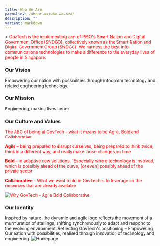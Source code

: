 ```yaml
---
title: Who We Are
permalink: /about-us/who-we-are/
description: ""
variant: markdown
---
```

&gt; <font color="*#ff0000**"> GovTech is the implementing arm of PMO's Smart Nation and Digital Government Office (SNDGO), collectively known as the Smart Nation and Digital Government Group (SNDGG). We harness the best info-communications technologies to make a difference to the everyday lives of people in Singapore.</font>

### Our Vision 
Empowering our nation with possibilities through infocomm technology and related engineering technology.

### Our Mission 
Engineering, making lives better 

### Our Culture and Values
<font color="#ff0000"> The ABC of being at GovTech - what it means to be Agile, Bold and Collaborative:

**Agile** – being prepared to disrupt ourselves, being prepared to think twice, think in a different way, and really make those changes on time

**Bold** – in adoptive new solutions. “Especially where technology is involved, which is possibly ahead of the curve, \[or even\] possibly ahead of the private sector 

**Collaborative** - What we want to do in GovTech is to leverage on the resources that are already available

![Why GovTech - Agile Bold Collaborative](https://d33wubrfki0l68.cloudfront.net/0890b9de0a61180d936795cffad20b4462f68c21/90386/images/careers/why-govtech-abc.png)
</font> 

### Our Identity


Inspired by nature, the dynamic and agile logo reflects the movement of a murmuration of starlings, shifting synchronously to adapt and respond to the evolving environment. Reflecting GovTech's positioning – Empowering Our nation with possibilities, realised through innovation of technology and engineering. 
![Homepage](https://d33wubrfki0l68.cloudfront.net/7b7e8b84b8180770131a2838266cc18409b22293/545c3/images/logo_govtech_hort.gif)